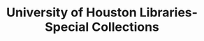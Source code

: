 ---
layout: repo
title: "University of Houston Libraries-Special Collections"
id: 16961
permalink: repos/16961/
---